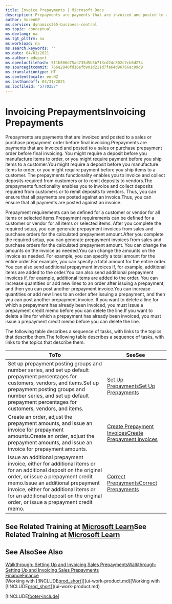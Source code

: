 ```yaml
---
title: Invoice Prepayments | Microsoft Docs
description: Prepayments are payments that are invoiced and posted to a sales or purchase prepayment order before final invoicing. You might require a deposit before you manufacture items to order, or you might require payment before you ship items to a customer. The prepayments functionality enables you to invoice and collect deposits required from customers or to remit deposits to vendors. Thus, you can ensure that all payments are posted against an invoice.
author: SorenGP
ms.service: dynamics365-business-central
ms.topic: conceptual
ms.devlang: na
ms.tgt_pltfrm: na
ms.workload: na
ms.search.keywords: ''
ms.date: 04/01/2021
ms.author: edupont
ms.openlocfilehash: 511b506d75ad735d5b3b713cd24c802c7cb6d274
ms.sourcegitcommit: 766e2840fd16efb901d211d7fa64d96766ac99d9
ms.translationtype: HT
ms.contentlocale: en-NZ
ms.lasthandoff: 03/31/2021
ms.locfileid: "5770357"
---
```

# <a name="invoicing-prepayments"></a><span data-ttu-id="15b3a-106">Invoicing Prepayments</span><span class="sxs-lookup"><span data-stu-id="15b3a-106">Invoicing Prepayments</span></span>

<span data-ttu-id="15b3a-107">Prepayments are payments that are invoiced and posted to a sales or purchase prepayment order before final invoicing.</span><span class="sxs-lookup"><span data-stu-id="15b3a-107">Prepayments are payments that are invoiced and posted to a sales or purchase prepayment order before final invoicing.</span></span> <span data-ttu-id="15b3a-108">You might require a deposit before you manufacture items to order, or you might require payment before you ship items to a customer.</span><span class="sxs-lookup"><span data-stu-id="15b3a-108">You might require a deposit before you manufacture items to order, or you might require payment before you ship items to a customer.</span></span> <span data-ttu-id="15b3a-109">The prepayments functionality enables you to invoice and collect deposits required from customers or to remit deposits to vendors.</span><span class="sxs-lookup"><span data-stu-id="15b3a-109">The prepayments functionality enables you to invoice and collect deposits required from customers or to remit deposits to vendors.</span></span> <span data-ttu-id="15b3a-110">Thus, you can ensure that all payments are posted against an invoice.</span><span class="sxs-lookup"><span data-stu-id="15b3a-110">Thus, you can ensure that all payments are posted against an invoice.</span></span>  

 <span data-ttu-id="15b3a-111">Prepayment requirements can be defined for a customer or vendor for all items or selected items.</span><span class="sxs-lookup"><span data-stu-id="15b3a-111">Prepayment requirements can be defined for a customer or vendor for all items or selected items.</span></span> <span data-ttu-id="15b3a-112">After you complete the required setup, you can generate prepayment invoices from sales and purchase orders for the calculated prepayment amount.</span><span class="sxs-lookup"><span data-stu-id="15b3a-112">After you complete the required setup, you can generate prepayment invoices from sales and purchase orders for the calculated prepayment amount.</span></span> <span data-ttu-id="15b3a-113">You can change the amounts on the invoice as needed.</span><span class="sxs-lookup"><span data-stu-id="15b3a-113">You can change the amounts on the invoice as needed.</span></span> <span data-ttu-id="15b3a-114">For example, you can specify a total amount for the entire order.</span><span class="sxs-lookup"><span data-stu-id="15b3a-114">For example, you can specify a total amount for the entire order.</span></span> <span data-ttu-id="15b3a-115">You can also send additional prepayment invoices if, for example, additional items are added to the order.</span><span class="sxs-lookup"><span data-stu-id="15b3a-115">You can also send additional prepayment invoices if, for example, additional items are added to the order.</span></span> <span data-ttu-id="15b3a-116">You can increase quantities or add new lines to an order after issuing a prepayment, and then you can post another prepayment invoice.</span><span class="sxs-lookup"><span data-stu-id="15b3a-116">You can increase quantities or add new lines to an order after issuing a prepayment, and then you can post another prepayment invoice.</span></span> <span data-ttu-id="15b3a-117">If you want to delete a line for which a prepayment has already been invoiced, you must issue a prepayment credit memo before you can delete the line.</span><span class="sxs-lookup"><span data-stu-id="15b3a-117">If you want to delete a line for which a prepayment has already been invoiced, you must issue a prepayment credit memo before you can delete the line.</span></span>  

 <span data-ttu-id="15b3a-118">The following table describes a sequence of tasks, with links to the topics that describe them.</span><span class="sxs-lookup"><span data-stu-id="15b3a-118">The following table describes a sequence of tasks, with links to the topics that describe them.</span></span>

|<span data-ttu-id="15b3a-119">**To**</span><span class="sxs-lookup"><span data-stu-id="15b3a-119">**To**</span></span>|<span data-ttu-id="15b3a-120">**See**</span><span class="sxs-lookup"><span data-stu-id="15b3a-120">**See**</span></span>|  
|------------|-------------|  
|<span data-ttu-id="15b3a-121">Set up prepayment posting groups and number series, and set up default prepayment percentages for customers, vendors, and items.</span><span class="sxs-lookup"><span data-stu-id="15b3a-121">Set up prepayment posting groups and number series, and set up default prepayment percentages for customers, vendors, and items.</span></span>|[<span data-ttu-id="15b3a-122">Set Up Prepayments</span><span class="sxs-lookup"><span data-stu-id="15b3a-122">Set Up Prepayments</span></span>](finance-set-up-prepayments.md)|
|<span data-ttu-id="15b3a-123">Create an order, adjust the prepayment amounts, and issue an invoice for prepayment amounts.</span><span class="sxs-lookup"><span data-stu-id="15b3a-123">Create an order, adjust the prepayment amounts, and issue an invoice for prepayment amounts.</span></span>|[<span data-ttu-id="15b3a-124">Create Prepayment Invoices</span><span class="sxs-lookup"><span data-stu-id="15b3a-124">Create Prepayment Invoices</span></span>](finance-how-to-create-prepayment-invoices.md)|  
|<span data-ttu-id="15b3a-125">Issue an additional prepayment invoice, either for additional items or for an additional deposit on the original order, or issue a prepayment credit memo.</span><span class="sxs-lookup"><span data-stu-id="15b3a-125">Issue an additional prepayment invoice, either for additional items or for an additional deposit on the original order, or issue a prepayment credit memo.</span></span>|[<span data-ttu-id="15b3a-126">Correct Prepayments</span><span class="sxs-lookup"><span data-stu-id="15b3a-126">Correct Prepayments</span></span>](finance-how-to-correct-prepayments.md)|  

## <a name="see-related-training-at-microsoft-learn"></a><span data-ttu-id="15b3a-127">See Related Training at [Microsoft Learn](/learn/modules/prepayment-invoices-dynamics-365-business-central/index)</span><span class="sxs-lookup"><span data-stu-id="15b3a-127">See Related Training at [Microsoft Learn](/learn/modules/prepayment-invoices-dynamics-365-business-central/index)</span></span>

## <a name="see-also"></a><span data-ttu-id="15b3a-128">See Also</span><span class="sxs-lookup"><span data-stu-id="15b3a-128">See Also</span></span>

[<span data-ttu-id="15b3a-129">Walkthrough: Setting Up and Invoicing Sales Prepayments</span><span class="sxs-lookup"><span data-stu-id="15b3a-129">Walkthrough: Setting Up and Invoicing Sales Prepayments</span></span>](walkthrough-setting-up-and-invoicing-sales-prepayments.md)  
[<span data-ttu-id="15b3a-130">Finance</span><span class="sxs-lookup"><span data-stu-id="15b3a-130">Finance</span></span>](finance.md)  
<span data-ttu-id="15b3a-131">[Working with [!INCLUDE[prod_short](includes/prod_short.md)]](ui-work-product.md)</span><span class="sxs-lookup"><span data-stu-id="15b3a-131">[Working with [!INCLUDE[prod_short](includes/prod_short.md)]](ui-work-product.md)</span></span>  


[!INCLUDE[footer-include](includes/footer-banner.md)]